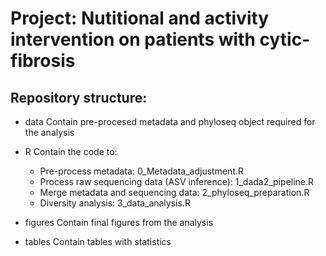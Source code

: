 # Project: Nutitional and activity intervention on patients with cytic-fibrosis 

## Repository structure:

* data
Contain pre-procesed metadata and phyloseq object required for the analysis

* R
Contain the code to: 
  - Pre-process metadata: 0_Metadata_adjustment.R
  - Process raw sequencing data (ASV inference): 1_dada2_pipeline.R
  - Merge metadata and sequencing data: 2_phyloseq_preparation.R
  - Diversity analysis: 3_data_analysis.R

* figures
Contain final figures from the analysis

* tables
Contain tables with statistics 